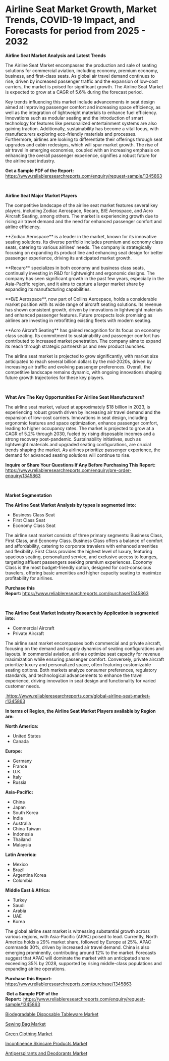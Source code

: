 <p><h1>Airline Seat Market Growth, Market Trends, COVID-19 Impact, and Forecasts for period from 2025 - 2032</h1></p><p><strong>Airline Seat Market Analysis and Latest Trends</strong></p>
<p><p>The Airline Seat Market encompasses the production and sale of seating solutions for commercial aviation, including economy, premium economy, business, and first-class seats. As global air travel demand continues to rise, driven by increased passenger traffic and the expansion of low-cost carriers, the market is poised for significant growth. The Airline Seat Market is expected to grow at a CAGR of 5.6% during the forecast period. </p><p>Key trends influencing this market include advancements in seat design aimed at improving passenger comfort and increasing space efficiency, as well as the integration of lightweight materials to enhance fuel efficiency. Innovations such as modular seating and the introduction of smart technology for features like personalized entertainment systems are also gaining traction. Additionally, sustainability has become a vital focus, with manufacturers exploring eco-friendly materials and processes. Furthermore, airlines are looking to differentiate their offerings through seat upgrades and cabin redesigns, which will spur market growth. The rise of air travel in emerging economies, coupled with an increasing emphasis on enhancing the overall passenger experience, signifies a robust future for the airline seat industry.</p></p>
<p><strong>Get a Sample PDF of the Report:&nbsp;</strong> <a href="https://www.reliableresearchreports.com/enquiry/request-sample/1345863?utm_campaign=33&utm_medium=2&utm_source=Github&utm_content=ia&utm_term=06022025&utm_id=airline-seat">https://www.reliableresearchreports.com/enquiry/request-sample/1345863</a></p>
<p>&nbsp;</p>
<p><strong>Airline Seat Major Market Players</strong></p>
<p><p>The competitive landscape of the airline seat market features several key players, including Zodiac Aerospace, Recaro, B/E Aerospace, and Acro Aircraft Seating, among others. The market is experiencing growth due to rising air travel demand and the need for enhanced passenger comfort and airline efficiency.</p><p>**Zodiac Aerospace** is a leader in the market, known for its innovative seating solutions. Its diverse portfolio includes premium and economy class seats, catering to various airlines’ needs. The company is strategically focusing on expanding its product line and enhancing seat design for better passenger experience, driving its anticipated market growth.</p><p>**Recaro** specializes in both economy and business class seats, continually investing in R&D for lightweight and ergonomic designs. The company has seen significant growth in the past few years, especially in the Asia-Pacific region, and it aims to capture a larger market share by expanding its manufacturing capabilities.</p><p>**B/E Aerospace**, now part of Collins Aerospace, holds a considerable market position with its wide range of aircraft seating solutions. Its revenue has shown consistent growth, driven by innovations in lightweight materials and enhanced passenger features. Future prospects look promising as airlines are investing in retrofitting existing fleets with modern seating.</p><p>**Acro Aircraft Seating** has gained recognition for its focus on economy class seating. Its commitment to sustainability and passenger comfort has contributed to increased market penetration. The company aims to expand its reach through strategic partnerships and new product launches.</p><p>The airline seat market is projected to grow significantly, with market size anticipated to reach several billion dollars by the mid-2020s, driven by increasing air traffic and evolving passenger preferences. Overall, the competitive landscape remains dynamic, with ongoing innovations shaping future growth trajectories for these key players.</p></p>
<p>&nbsp;</p>
<p><strong>What Are The Key Opportunities For Airline Seat Manufacturers?</strong></p>
<p><p>The airline seat market, valued at approximately $18 billion in 2023, is experiencing robust growth driven by increasing air travel demand and the expansion of low-cost carriers. Innovations in seat design, including ergonomic features and space optimization, enhance passenger comfort, leading to higher occupancy rates. The market is projected to grow at a CAGR of 5.2% through 2030, fueled by rising disposable incomes and a strong recovery post-pandemic. Sustainability initiatives, such as lightweight materials and upgraded seating configurations, are crucial trends shaping the market. As airlines prioritize passenger experience, the demand for advanced seating solutions will continue to rise.</p></p>
<p><strong>Inquire or Share Your Questions If Any Before Purchasing This Report:</strong> <a href="https://www.reliableresearchreports.com/enquiry/pre-order-enquiry/1345863?utm_campaign=33&utm_medium=2&utm_source=Github&utm_content=ia&utm_term=06022025&utm_id=airline-seat">https://www.reliableresearchreports.com/enquiry/pre-order-enquiry/1345863</a></p>
<p>&nbsp;</p>
<p><strong>Market Segmentation</strong></p>
<p><strong>The Airline Seat Market Analysis by types is segmented into:</strong></p>
<p><ul><li>Business Class Seat</li><li>First Class Seat</li><li>Economy Class Seat</li></ul></p>
<p><p>The airline seat market consists of three primary segments: Business Class, First Class, and Economy Class. Business Class offers a balance of comfort and affordability, catering to corporate travelers with enhanced amenities and flexibility. First Class provides the highest level of luxury, featuring spacious seating, personalized service, and exclusive access to lounges, targeting affluent passengers seeking premium experiences. Economy Class is the most budget-friendly option, designed for cost-conscious travelers, offering basic amenities and higher capacity seating to maximize profitability for airlines.</p></p>
<p><strong>Purchase this Report:&nbsp;</strong><a href="https://www.reliableresearchreports.com/purchase/1345863?utm_campaign=33&utm_medium=2&utm_source=Github&utm_content=ia&utm_term=06022025&utm_id=airline-seat">https://www.reliableresearchreports.com/purchase/1345863</a></p>
<p>&nbsp;</p>
<p><strong>The Airline Seat Market Industry Research by Application is segmented into:</strong></p>
<p><ul><li>Commercial Aircraft</li><li>Private Aircraft</li></ul></p>
<p><p>The airline seat market encompasses both commercial and private aircraft, focusing on the demand and supply dynamics of seating configurations and layouts. In commercial aviation, airlines optimize seat capacity for revenue maximization while ensuring passenger comfort. Conversely, private aircraft prioritize luxury and personalized space, often featuring customizable seating options. Both markets analyze consumer preferences, regulatory standards, and technological advancements to enhance the travel experience, driving innovation in seat design and functionality for varied customer needs.</p></p>
<p><a href="https://www.reliableresearchreports.com/global-airline-seat-market-r1345863?utm_campaign=33&utm_medium=2&utm_source=Github&utm_content=ia&utm_term=06022025&utm_id=airline-seat">&nbsp;https://www.reliableresearchreports.com/global-airline-seat-market-r1345863</a></p>
<p><strong>In terms of Region, the Airline Seat Market Players available by Region are:</strong></p>
<p>
    <p> <strong> North America: </strong>
        <ul>
            <li>United States</li>
            <li>Canada</li>
        </ul>
        </p> 
    <p> <strong> Europe: </strong>
        <ul>
            <li>Germany</li>
            <li>France</li>
            <li>U.K.</li>
            <li>Italy</li>
            <li>Russia</li>
        </ul>
        </p> 
    <p> <strong> Asia-Pacific: </strong>
        <ul>
            <li>China</li>
            <li>Japan</li>
            <li>South Korea</li>
            <li>India</li>
            <li>Australia</li>
            <li>China Taiwan</li>
            <li>Indonesia</li>
            <li>Thailand</li>
            <li>Malaysia</li>
        </ul>
        </p> 
    <p> <strong> Latin America: </strong>
        <ul>
            <li>Mexico</li>
            <li>Brazil</li>
            <li>Argentina Korea</li>
            <li>Colombia</li>
        </ul>
        </p> 
    <p> <strong> Middle East & Africa: </strong>
        <ul>
            <li>Turkey</li>
            <li>Saudi</li>
            <li>Arabia</li>
            <li>UAE</li>
            <li>Korea</li>
        </ul>
    </p>
    </p>
<p><p>The global airline seat market is witnessing substantial growth across various regions, with Asia-Pacific (APAC) poised to lead. Currently, North America holds a 29% market share, followed by Europe at 25%. APAC commands 30%, driven by increased air travel demand. China is also emerging prominently, contributing around 12% to the market. Forecasts suggest that APAC will dominate the market with an anticipated share exceeding 35% by 2028, supported by rising middle-class populations and expanding airline operations.</p></p>
<p><strong>Purchase this Report: </strong><a href="https://www.reliableresearchreports.com/purchase/1345863?utm_campaign=33&utm_medium=2&utm_source=Github&utm_content=ia&utm_term=06022025&utm_id=airline-seat">https://www.reliableresearchreports.com/purchase/1345863</a></p>
<p>&nbsp;<strong>Get a Sample PDF of the Report:&nbsp;&nbsp;</strong><a href="https://www.reliableresearchreports.com/enquiry/request-sample/1345863?utm_campaign=33&utm_medium=2&utm_source=Github&utm_content=ia&utm_term=06022025&utm_id=airline-seat">https://www.reliableresearchreports.com/enquiry/request-sample/1345863</a></p>
<p><strong></strong></p>
<p><p><a href="https://github.com/akrachveslov/Market-Research-Report-List-1/blob/main/biodegradable-disposable-tableware-market.md?utm_campaign=33&utm_medium=2&utm_source=Github&utm_content=ia&utm_term=06022025&utm_id=airline-seat">Biodegradable Disposable Tableware Market</a></p><p><a href="https://github.com/arnoldannice0/Market-Research-Report-List-1/blob/main/sewing-bag-market.md?utm_campaign=33&utm_medium=2&utm_source=Github&utm_content=ia&utm_term=06022025&utm_id=airline-seat">Sewing Bag Market</a></p><p><a href="https://github.com/pimanoruman/Market-Research-Report-List-1/blob/main/green-clothing-market.md?utm_campaign=33&utm_medium=2&utm_source=Github&utm_content=ia&utm_term=06022025&utm_id=airline-seat">Green Clothing Market</a></p><p><a href="https://github.com/adyawafurber1/Market-Research-Report-List-1/blob/main/incontinence-skincare-products-market.md?utm_campaign=33&utm_medium=2&utm_source=Github&utm_content=ia&utm_term=06022025&utm_id=airline-seat">Incontinence Skincare Products Market</a></p><p><a href="https://github.com/sungbruington660/Market-Research-Report-List-1/blob/main/antiperspirants-and-deodorants-market.md?utm_campaign=33&utm_medium=2&utm_source=Github&utm_content=ia&utm_term=06022025&utm_id=airline-seat">Antiperspirants and Deodorants Market</a></p></p>